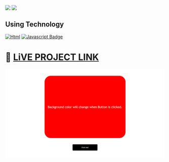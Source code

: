 [![](https://img.shields.io/badge/linkedin-blue?style=for-the-badge)](https://www.linkedin.com/in/ankush-kumar-275129176/)
[![](https://img.shields.io/badge/MYPORTFOLIO-blue?style=for-the-badge)](https://developerankush.tk/)

## **Using Technology**
[![Html](https://img.shields.io/badge/-HTML-red?style=for-the-badge&labelColor=black&logo=html&logoColor=61DBFB)](#) [![Javascript Badge](https://img.shields.io/badge/-javascript-blue?style=for-the-badge&labelColor=black&logo=tailwind&logoColor=white)](#)
 

# 🚀 [LiVE PROJECT LINK](https://voluble-narwhal-485b00.netlify.app/) 

![color change](/color%20change.png)
